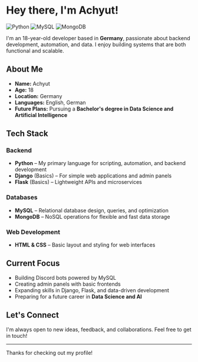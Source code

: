 # Hey there, I'm Achyut!

![Python](https://img.shields.io/badge/Python-3776AB?style=for-the-badge&logo=python&logoColor=white)
![MySQL](https://img.shields.io/badge/MySQL-4479A1?style=for-the-badge&logo=mysql&logoColor=white)
![MongoDB](https://img.shields.io/badge/MongoDB-47A248?style=for-the-badge&logo=mongodb&logoColor=white)

I'm an 18-year-old developer based in **Germany**, passionate about backend development, automation, and data. I enjoy building systems that are both functional and scalable.

## About Me

- **Name:** Achyut  
- **Age:** 18  
- **Location:** Germany  
- **Languages:** English, German  
- **Future Plans:** Pursuing a **Bachelor's degree in Data Science and Artificial Intelligence**

## Tech Stack

### Backend
- **Python** – My primary language for scripting, automation, and backend development  
- **Django** (Basics) – For simple web applications and admin panels  
- **Flask** (Basics) – Lightweight APIs and microservices

### Databases
- **MySQL** – Relational database design, queries, and optimization  
- **MongoDB** – NoSQL operations for flexible and fast data storage

### Web Development
- **HTML & CSS** – Basic layout and styling for web interfaces

## Current Focus
- Building Discord bots powered by MySQL  
- Creating admin panels with basic frontends  
- Expanding skills in Django, Flask, and data-driven development  
- Preparing for a future career in **Data Science and AI**

## Let's Connect
I'm always open to new ideas, feedback, and collaborations. Feel free to get in touch!

---

Thanks for checking out my profile!